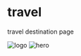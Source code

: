 # travel
travel destination page

![logo](https://github.com/user-attachments/assets/920ccf01-21da-4402-b314-61a097c65952)
![hero](https://github.com/user-attachments/assets/08d0f921-0ef5-48b5-b947-ac6efab6951b)
